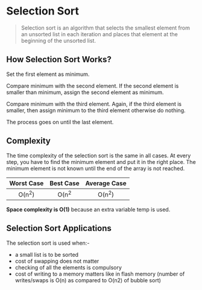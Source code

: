 # Selection Sort

> Selection sort is an algorithm that selects the smallest element from an unsorted list in each iteration and places that element at the beginning of the unsorted list.

## How Selection Sort Works?

Set the first element as minimum.

Compare minimum with the second element. If the second element is smaller than minimum, assign the second element as minimum.

Compare minimum with the third element. Again, if the third element is smaller, then assign minimum to the third element otherwise do nothing.

The process goes on until the last element.

## Complexity

The time complexity of the selection sort is the same in all cases. At every step, you have to find the minimum element and put it in the right place. The minimum element is not known until the end of the array is not reached.

|    Worst Case    |    Best Case    |   Average Case   |
| :--------------: | :-------------: | :--------------: |
| O(n<sup>2</sup>) | O(n<sup>2</sup> | O(n<sup>2</sup>) |

**Space complexity is O(1)** because an extra variable temp is used.

## Selection Sort Applications

The selection sort is used when:-

- a small list is to be sorted
- cost of swapping does not matter
- checking of all the elements is compulsory
- cost of writing to a memory matters like in flash memory (number of writes/swaps is O(n) as compared to O(n2) of bubble sort)
